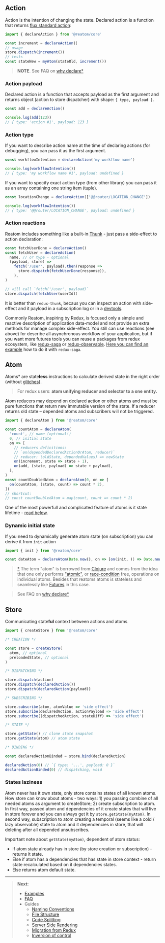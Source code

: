 ## Action

Action is the intention of changing the state. Declared action is a function that returns [flux standard action](https://github.com/redux-utilities/flux-standard-action):

```js
import { declareAction } from '@reatom/core'

const increment = declareAction()
// usage
store.dispatch(increment())
// tests
const stateNew = myAtom(stateOld, increment())
```

> **NOTE**. See FAQ on [why declare\*](/faq?id=why-declare)

### Action payload

Declared action is a function that accepts payload as the first argument and returns object (action to store dispatcher) with shape: `{ type, payload }`.

```js
const add = declareAction()

console.log(add(123))
// { type: 'action #1', payload: 123 }
```

### Action type

If you want to describe action name at the time of declaring actions (for debugging), you can pass it as the first argument.

```js
const workflowIntention = declareAction('my workflow name')

console.log(workflowIntention())
// { type: 'my workflow name #1', payload: undefined }
```

If you want to specify exact action type (from other library) you can pass it as an array containing one string item (tuple).

```js
const locationChange = declareAction(['@@router/LOCATION_CHANGE'])

console.log(workflowIntention())
// { type: '@@router/LOCATION_CHANGE', payload: undefined }
```

### Action reactions

Reatom includes something like a built-in [Thunk](https://github.com/reduxjs/redux-thunk) - just pass a side-effect to action declaration:

```js
const fetchUserDone = declareAction()
const fetchUser = declareAction(
  name, // or type - optional
  (payload, store) =>
    fetch('/user', payload).then(response =>
      store.dispatch(fetchUserDone(response)),
    ),
)

// will call `fetch('/user', payload)`
store.dispatch(fetchUser(userId))
```

It is better than `redux-thunk`, becaus you can inspect an action with side-effect and it payload in a subscription log or in a [devtools](https://reatom.js.org/#/packages/debug?id=redux-devtools).

Commonly Reatom, inspiring by Redux, is focused only a simple and reactive description of application data-model and not provide an extra methods for manage complex side-effect. You still can use reactions (see above) for describe all asynchronous workflow of your application, but if you want more futures tools you can reuse a packages from redux ecosystem, like [redux-saga](https://redux-saga.js.org) or [redux-observable](https://redux-observable.js.org). [Here you can find an example](https://reatom.js.org/#/guides/migration-from-redux?id=for-redux-saga-users) how to do it with `redux-saga`.

## Atom

Atoms\* are state**less** instructions to calculate derived state in the right order (without [glitches](https://en.wikipedia.org/wiki/Reactive_programming#Glitches)).

> For redux users: **atom unifying reducer and selector to a one entity.**

Atom reducers may depend on declared action or other atoms and must be pure functions that return new immutable version of the state. If a reducer returns old state – depended atoms and subscribers will not be triggered.

```js
import { declareAtom } from '@reatom/core'

const countAtom = declareAtom(
  'count', // name (optional!)
  0, // initial state
  on => [
    // reducers definitions:
    // `on(dependedDeclaredActionOrAtom, reducer)`
    // reducer: (oldState, dependedValues) => newState
    on(increment, state => state + 1),
    on(add, (state, payload) => state + payload),
  ],
)
const countDoubledAtom = declareAtom(0, on => [
  on(countAtom, (state, count) => count * 2),
])
// shortcut:
// const countDoubledAtom = map(count, count => count * 2)
```

One of the most powerfull and complicated feature of atoms is it state lifetime - [read below](https://reatom.js.org/#/glossary?id=states-laziness).

### Dynamic initial state

If you need to dynamically generate atom state (on subscription) you can derive it from `init` action

```js
import { init } from '@reatom/core'

const dateAtom = declareAtom(Date.now(), on => [on(init, () => Date.now())])
```

> [\*](https://github.com/calmm-js/kefir.atom/blob/master/README.md#related-work) The term "atom" is borrowed from [Clojure](http://clojure.org/reference/atoms) and comes from the idea that one only performs ["atomic"](https://en.wikipedia.org/wiki/Read-modify-write), or [race-condition](https://en.wikipedia.org/wiki/Race_condition) free, operations on individual atoms. Besides that reatoms atoms is stateless and seamlessly like [Futures](https://en.wikipedia.org/wiki/Futures_and_promises) in this case.

> See FAQ on [why declare\*](/faq?id=why-declare)

## Store

Communicating state**ful** context between actions and atoms.

```js
import { createStore } from '@reatom/core'

/* CREATION */

const store = createStore(
  atom, // optional
  preloadedState, // optional
)

/* DISPATCHING */

store.dispatch(action)
store.dispatch(declaredAction())
store.dispatch(declaredAction(payload))

/* SUBSCRIBING */

store.subscribe(atom, atomValue => 'side effect')
store.subscribe(declaredAction, actionPayload => 'side effect')
store.subscribe((dispatchedAction, stateDiff) => 'side effect')

/* STATE */

store.getState() // clone state snapshot
store.getState(atom) // atom state

/* BINDING */

const declaredActionBinded = store.bind(declaredAction)

declaredAction(0) // `{ type: '...', payload: 0 }`
declaredActionBinded(0) // dispatching, void
```

### States laziness

Atom never has it own state, only store contains states of all known atoms. How store can know about atoms - two ways: 1) you passing combine of all needed atoms as argument to createStore; 2) create subscription to atom. In first way, passed atom and dependencies of it create states that will live in store forever and you can always get it by `store.getState(myAtom)`. In second way, subscription to atom creating a temporal (seems like a cold / lazy observable) state to atom and it dependencies in store, that will deleting after all depended unsubscribes.

Important note about `getState(myAtom)`, dependent of atom status:

- If atom state already has in store (by store creation or subscription) - returns it state.
- Else if atom has a dependencies that has state in store context - return state recalculated based on it dependencies states.
- Else returns atom default state.

---

> **Next:**
>
> - [Examples](https://reatom.js.org/#/examples)
> - [FAQ](https://reatom.js.org/#/faq)
> - Guides
>   - [Naming Conventions](/guides/naming-conventions.md)
>   - [File Structure](/guides/file-structure.md)
>   - [Code Splitting](/guides/code-splitting.md)
>   - [Server Side Rendering](/guides/server-side-rendering.md)
>   - [Migration from Redux](/guides/migration-from-redux.md)
>   - [Inversion of control](/guides/IoC.md)
